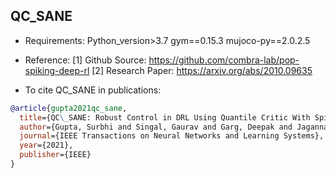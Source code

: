 ## QC_SANE

* Requirements:
Python_version>3.7
gym==0.15.3
mujoco-py==2.0.2.5

* Reference:
[1] Github Source: https://github.com/combra-lab/pop-spiking-deep-rl
[2] Research Paper: https://arxiv.org/abs/2010.09635

* To cite QC_SANE in publications:

```bibtex
@article{gupta2021qc_sane,
  title={QC\_SANE: Robust Control in DRL Using Quantile Critic With Spiking Actor and Normalized Ensemble},
  author={Gupta, Surbhi and Singal, Gaurav and Garg, Deepak and Jagannathan, Sarangapani},
  journal={IEEE Transactions on Neural Networks and Learning Systems},
  year={2021},
  publisher={IEEE}
}
```
